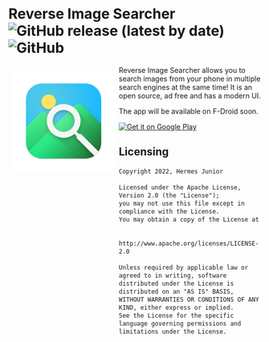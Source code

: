 # Reverse Image Searcher ![GitHub release (latest by date)](https://img.shields.io/github/v/release/ohermesjunior/imagesearcher?color=bright-green&label=version)   ![GitHub](https://img.shields.io/github/license/ohermesjunior/imagesearcher?color=blue)

<img src="assets/icon.png" align="left" width="200" hspace="10" vspace="10">

Reverse Image Searcher allows you to search images from your phone in multiple search engines at the same time! It is an open source, ad free and has a modern UI.

The app will be available on F-Droid soon.  

[<img src="https://play.google.com/intl/en_us/badges/images/generic/en-play-badge.png"
     alt="Get it on Google Play"
     height="100">](https://play.google.com/store/apps/details?id=com.hermesjunior.reverseimagesearcher)

## Licensing

```
Copyright 2022, Hermes Junior

Licensed under the Apache License, Version 2.0 (the "License");
you may not use this file except in compliance with the License.
You may obtain a copy of the License at

   http://www.apache.org/licenses/LICENSE-2.0

Unless required by applicable law or agreed to in writing, software
distributed under the License is distributed on an "AS IS" BASIS,
WITHOUT WARRANTIES OR CONDITIONS OF ANY KIND, either express or implied.
See the License for the specific language governing permissions and
limitations under the License.
```
